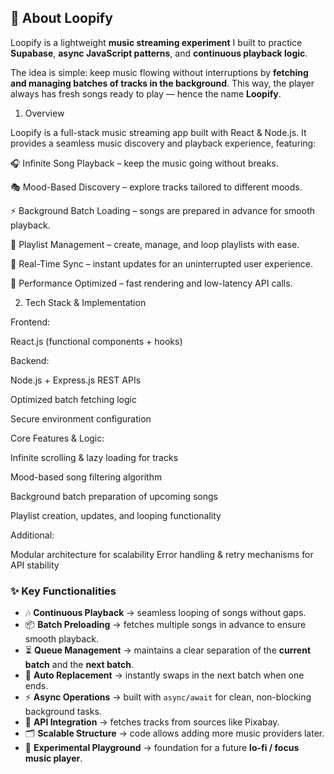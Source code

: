 ## 🎵 About Loopify  

Loopify is a lightweight **music streaming experiment** I built to practice **Supabase**, **async JavaScript patterns**, and **continuous playback logic**.  

The idea is simple: keep music flowing without interruptions by **fetching and managing batches of tracks in the background**. This way, the player always has fresh songs ready to play — hence the name **Loopify**.  

1. Overview

Loopify is a full-stack music streaming app built with React & Node.js.
It provides a seamless music discovery and playback experience, featuring:

🎧 Infinite Song Playback – keep the music going without breaks.

🎭 Mood-Based Discovery – explore tracks tailored to different moods.

⚡ Background Batch Loading – songs are prepared in advance for smooth playback.

📂 Playlist Management – create, manage, and loop playlists with ease.

🔄 Real-Time Sync – instant updates for an uninterrupted user experience.

🚀 Performance Optimized – fast rendering and low-latency API calls.

2. Tech Stack & Implementation

Frontend:

React.js (functional components + hooks)

Backend:

Node.js + Express.js REST APIs

Optimized batch fetching logic

Secure environment configuration

Core Features & Logic:

Infinite scrolling & lazy loading for tracks

Mood-based song filtering algorithm

Background batch preparation of upcoming songs

Playlist creation, updates, and looping functionality

Additional:

Modular architecture for scalability
Error handling & retry mechanisms for API stability


### ✨ Key Functionalities  
- 🎶 **Continuous Playback** → seamless looping of songs without gaps.  
- 📦 **Batch Preloading** → fetches multiple songs in advance to ensure smooth playback.  
- ⏳ **Queue Management** → maintains a clear separation of the **current batch** and the **next batch**.  
- 🔄 **Auto Replacement** → instantly swaps in the next batch when one ends.  
- ⚡ **Async Operations** → built with `async/await` for clean, non-blocking background tasks.  
- 🔗 **API Integration** → fetches tracks from sources like Pixabay.  
- 🗂 **Scalable Structure** → code allows adding more music providers later.  
- 🧪 **Experimental Playground** → foundation for a future **lo-fi / focus music player**.  


